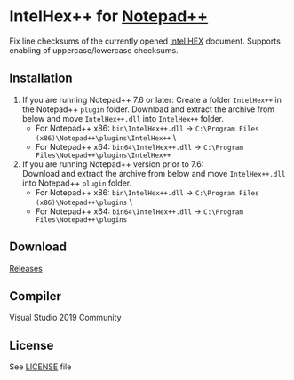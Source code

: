 # IntelHex++ for [Notepad++](https://notepad-plus-plus.org/)

Fix line checksums of the currently opened [Intel HEX](https://en.wikipedia.org/wiki/Intel_HEX) document.
Supports enabling of uppercase/lowercase checksums.

## Installation
1. If you are running Notepad++ 7.6 or later:
   Create a folder `IntelHex++` in the Notepad++ `plugin` folder.
   Download and extract the archive from below and move `IntelHex++.dll` into `IntelHex++` folder.
   * For Notepad++ x86: `bin\IntelHex++.dll` -> `C:\Program Files (x86)\Notepad++\plugins\IntelHex++` \
   * For Notepad++ x64: `bin64\IntelHex++.dll` -> `C:\Program Files\Notepad++\plugins\IntelHex++`
2. If you are running Notepad++ version prior to 7.6: \
   Download and extract the archive from below and move `IntelHex++.dll` into Notepad++ `plugin` folder.
   * For Notepad++ x86: `bin\IntelHex++.dll` -> `C:\Program Files (x86)\Notepad++\plugins` \
   * For Notepad++ x64: `bin64\IntelHex++.dll` -> `C:\Program Files\Notepad++\plugins`

## Download
[Releases](./releases)

## Compiler
Visual Studio 2019 Community

## License
See [LICENSE](./LICENSE) file